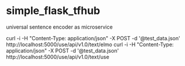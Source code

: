 # simple_flask_tfhub
universal sentence encoder as microservice

curl -i -H "Content-Type: application/json" -X POST -d '@test_data.json' http://localhost:5000/use/api/v1.0/text/elmo
curl -i -H "Content-Type: application/json" -X POST -d '@test_data.json' http://localhost:5000/use/api/v1.0/text/use